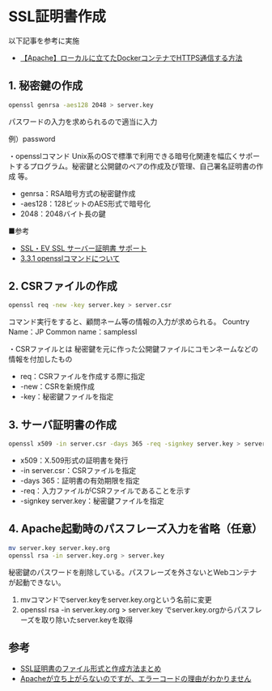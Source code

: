 # SSL証明書作成
以下記事を参考に実施
- [【Apache】ローカルに立てたDockerコンテナでHTTPS通信する方法](https://www.engilaboo.com/apache-docker-https/)

## 1. 秘密鍵の作成
```bash
openssl genrsa -aes128 2048 > server.key
```

パスワードの入力を求められるので適当に入力

例）password

・opensslコマンド
Unix系のOSで標準で利用できる暗号化関連を幅広くサポートするプログラム。秘密鍵と公開鍵のペアの作成及び管理、自己署名証明書の作成 等。

- genrsa：RSA暗号方式の秘密鍵作成
- -aes128：128ビットのAES形式で暗号化
- 2048：2048バイト長の鍵


■参考
- [SSL・EV SSL サーバー証明書 サポート](https://rms.ne.jp/sslserver/basis/openssl_command/)
- [3.3.1 opensslコマンドについて](https://docs.oracle.com/cd/E39368_01/security/ol_openssl_sec.html)


## 2. CSRファイルの作成
```bash
openssl req -new -key server.key > server.csr
```

コマンド実行をすると、顧問ネーム等の情報の入力が求められる。
Country Name：JP
Common name：samplessl

・CSRファイルとは
秘密鍵を元に作った公開鍵ファイルにコモンネームなどの情報を付加したもの

- req：CSRファイルを作成する際に指定
- -new：CSRを新規作成
- -key：秘密鍵ファイルを指定


## 3. サーバ証明書の作成
```bash
openssl x509 -in server.csr -days 365 -req -signkey server.key > server.crt
```

- x509：X.509形式の証明書を発行
- -in server.csr：CSRファイルを指定
- -days 365：証明書の有効期限を指定
- -req：入力ファイルがCSRファイルであることを示す
- -signkey server.key：秘密鍵ファイルを指定


## 4. Apache起動時のパスフレーズ入力を省略（任意）
```bash
mv server.key server.key.org
openssl rsa -in server.key.org > server.key
```

秘密鍵のパスワードを削除している。パスフレーズを外さないとWebコンテナが起動できない。

1. mvコマンドでserver.keyをserver.key.orgという名前に変更
2. openssl rsa -in server.key.org > server.key でserver.key.orgからパスフレーズを取り除いたserver.keyを取得 



## 参考
- [SSL証明書のファイル形式と作成方法まとめ](https://medicalfields.jp/blog/apache/ssl%E8%A8%BC%E6%98%8E%E6%9B%B8%E3%81%AE%E3%83%95%E3%82%A1%E3%82%A4%E3%83%AB%E5%BD%A2%E5%BC%8F%E3%81%A8%E4%BD%9C%E6%88%90%E6%96%B9%E6%B3%95%E3%81%BE%E3%81%A8%E3%82%81/)
- [Apacheが立ち上がらないのですが、エラーコードの理由がわかりません](https://teratail.com/questions/pg4afpa3x57v7y)